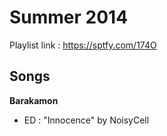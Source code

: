 # Summer 2014

Playlist link : https://sptfy.com/174O

## Songs

**Barakamon**
* ED : "Innocence" by NoisyCell